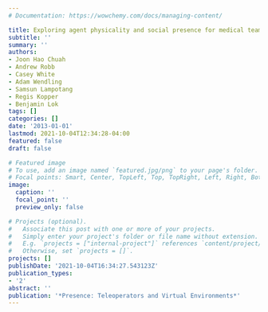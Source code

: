 ```yaml
---
# Documentation: https://wowchemy.com/docs/managing-content/

title: Exploring agent physicality and social presence for medical team training
subtitle: ''
summary: ''
authors:
- Joon Hao Chuah
- Andrew Robb
- Casey White
- Adam Wendling
- Samsun Lampotang
- Regis Kopper
- Benjamin Lok
tags: []
categories: []
date: '2013-01-01'
lastmod: 2021-10-04T12:34:28-04:00
featured: false
draft: false

# Featured image
# To use, add an image named `featured.jpg/png` to your page's folder.
# Focal points: Smart, Center, TopLeft, Top, TopRight, Left, Right, BottomLeft, Bottom, BottomRight.
image:
  caption: ''
  focal_point: ''
  preview_only: false

# Projects (optional).
#   Associate this post with one or more of your projects.
#   Simply enter your project's folder or file name without extension.
#   E.g. `projects = ["internal-project"]` references `content/project/deep-learning/index.md`.
#   Otherwise, set `projects = []`.
projects: []
publishDate: '2021-10-04T16:34:27.543123Z'
publication_types:
- '2'
abstract: ''
publication: '*Presence: Teleoperators and Virtual Environments*'
---
```

